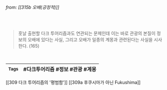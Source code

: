 
###### from: [[315b 오배(긍정적)]]

<br/>

>훗날 출현할 다크 투어리즘과도 연관되는 문제인데 이는 바로 관광의 본질이 정보의 오배에 있다는 사실, 그리고 오배가 일종의 계몽과 관련된다는 사실을 시사한다. (165)
 

<br/>

| <small> Tags </small> | #다크투어리즘 #정보 #관광 #계몽 |
| --- | --- |

[[309 다크 투어리즘의 '평범함']]
[[309a 후쿠시마가 아닌 Fukushima]]